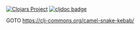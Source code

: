 [![Clojars Project](https://img.shields.io/clojars/v/camel-snake-kebab.svg)](https://clojars.org/camel-snake-kebab)
[![cljdoc badge](https://cljdoc.org/badge/camel-snake-kebab)](https://cljdoc.org/d/camel-snake-kebab/CURRENT)

GOTO https://clj-commons.org/camel-snake-kebab/
